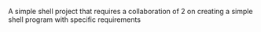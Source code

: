 A simple shell project that requires a collaboration of 2 on creating a simple shell program with specific requirements
